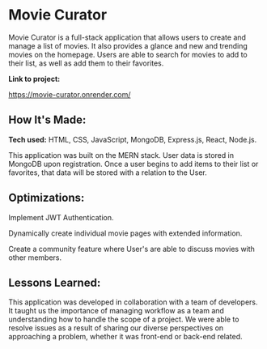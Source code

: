# Movie Curator
Movie Curator is a full-stack application that allows users to create and manage a list of movies. It also provides a glance and new and trending movies on the homepage. Users are able to search for movies to add to their list, as well as add them to their favorites.

**Link to project:** 

https://movie-curator.onrender.com/

## How It's Made:

**Tech used:** HTML, CSS, JavaScript, MongoDB, Express.js, React, Node.js.

This application was built on the MERN stack. User data is stored in MongoDB upon registration. Once a user begins to add items to their list or favorites, that data will be stored with a relation to the User. 

## Optimizations:
Implement JWT Authentication.

Dynamically create individual movie pages with extended information.

Create a community feature where User's are able to discuss movies with other members.

## Lessons Learned:
This application was developed in collaboration with a team of developers. It taught us the importance of managing workflow as a team and understanding how to handle the scope of a project. We were able to resolve issues as a result of sharing our diverse perspectives on approaching a problem, whether it was front-end or back-end related.

